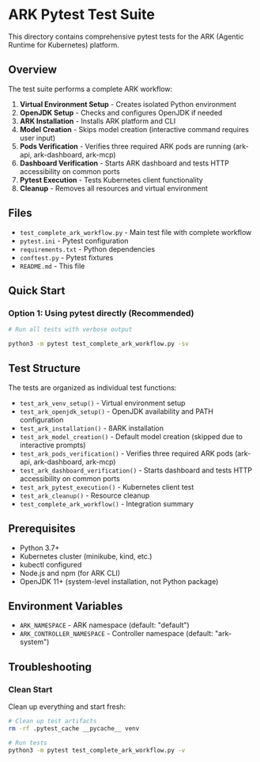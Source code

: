 # ARK Pytest Test Suite

This directory contains comprehensive pytest tests for the ARK (Agentic Runtime for Kubernetes) platform.

## Overview

The test suite performs a complete ARK workflow:
1. **Virtual Environment Setup** - Creates isolated Python environment
2. **OpenJDK Setup** - Checks and configures OpenJDK if needed
3. **ARK Installation** - Installs ARK platform and CLI
4. **Model Creation** - Skips model creation (interactive command requires user input)
5. **Pods Verification** - Verifies three required ARK pods are running (ark-api, ark-dashboard, ark-mcp)
6. **Dashboard Verification** - Starts ARK dashboard and tests HTTP accessibility on common ports
7. **Pytest Execution** - Tests Kubernetes client functionality
8. **Cleanup** - Removes all resources and virtual environment

## Files

- `test_complete_ark_workflow.py` - Main test file with complete workflow
- `pytest.ini` - Pytest configuration
- `requirements.txt` - Python dependencies
- `conftest.py` - Pytest fixtures
- `README.md` - This file

## Quick Start

### Option 1: Using pytest directly (Recommended)
```bash
# Run all tests with verbose output

python3 -m pytest test_complete_ark_workflow.py -sv
```


## Test Structure

The tests are organized as individual test functions:

- `test_ark_venv_setup()` - Virtual environment setup
- `test_ark_openjdk_setup()` - OpenJDK availability and PATH configuration
- `test_ark_installation()` - ßARK installation
- `test_ark_model_creation()` - Default model creation (skipped due to interactive prompts)
- `test_ark_pods_verification()` - Verifies three required ARK pods (ark-api, ark-dashboard, ark-mcp)
- `test_ark_dashboard_verification()` - Starts dashboard and tests HTTP accessibility on common ports
- `test_ark_pytest_execution()` - Kubernetes client test
- `test_ark_cleanup()` - Resource cleanup
- `test_complete_ark_workflow()` - Integration summary

## Prerequisites

- Python 3.7+
- Kubernetes cluster (minikube, kind, etc.)
- kubectl configured
- Node.js and npm (for ARK CLI)
- OpenJDK 11+ (system-level installation, not Python package)

## Environment Variables

- `ARK_NAMESPACE` - ARK namespace (default: "default")
- `ARK_CONTROLLER_NAMESPACE` - Controller namespace (default: "ark-system")

## Troubleshooting


### Clean Start

Clean up everything and start fresh:
```bash
# Clean up test artifacts
rm -rf .pytest_cache __pycache__ venv

# Run tests
python3 -m pytest test_complete_ark_workflow.py -v
```
